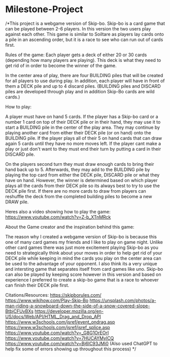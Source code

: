 # Milestone-Project
/*This project is a webgame version of Skip-bo. Skip-bo is a card game that can be played between 2-6 players. 
In this version the two users play against each other. 
This game is similar to Soiltare as players lay cards onto a pile in an ascending order, but it is a race to see who can run out of cards first.

Rules of the game: 
Each player gets a deck of either 20 or 30 cards (depending how many players are playing). This deck is what they need to get rid of in order to become the winner of the game. 

In the center area of play, there are four BUILDING piles that will be created for all players to use during play. In addition, each player will have in front of them a DECK pile and up to 4 discard piles. (BUILDING piles and DISCARD piles are developed through play and in addition Skip-Bo cards are wild cards.)

How to play:

A player must have on hand 5 cards. If the player has a Skip-bo card or a number 1 card on top of their DECK pile or in their hand, they may use it to start a BUILDING pile in the center of the play area. They may continue by playing another card from either their DECK pile (or on hand) onto the BUILDING pile. If the player plays all of their 5 on hand cards that can draw again 5 cards until they have no more moves left. If the player cant make a play or just don't want to they must end their turn by putting a card in their DISCARD pile. 

On the players second turn they must draw enough cards to bring their hand back up to 5. Afterwards, they may add to the BUILDING pile by playing the top card from either the DECK pile, DISCARD pile or what they have on hand. However, the winner is determined based on which player plays all the cards from their DECK pile so its always best to try to use the DECK pile first. If there are no more cards to draw from players can reshuffle the deck from the completed building piles to become a new DRAW pile. 

Heres also a video showing how to play the game: https://www.youtube.com/watch?v=Z-b_XTnMRck

About the Game creator and the inspiration behind this game:

The reason why I created a webgame version of Skip-bo is because this one of many card games my friends and I like to play on game night. Unlike other card games there was just more excitement playing Skip-bo as you need to strategically think about your moves in order to help get rid of your DECK pile while keeping in mind the cards you play on the center area can be used to the advantage of your opponent. I also think its a very unique and intersting game that separates itself from card games like uno. Skip-bo can also be played by keeping score however in this version and based on experience I preferred to create a skip-bo game that is a race to whoever can finish their DECK pile first. 

Citations/Resources:
https://skipborules.com/
https://www.wikihow.com/Play-Skip-Bo
https://unsplash.com/photos/a-man-riding-a-snowboard-down-the-side-of-a-snow-covered-slope-BtbjCFUvBXs
https://developer.mozilla.org/en-US/docs/Web/API/HTML_Drag_and_Drop_API
https://www.w3schools.com/jsref/event_ondrag.asp
https://www.w3schools.com/jsref/jsref_splice.asp
https://www.youtube.com/watch?v=_G8G1OrEOrI
https://www.youtube.com/watch?v=7HUCAYMylCQ
https://www.youtube.com/watch?v=Bj6lC93JMi0 
(Also used ChatGPT to help fix some of errors showing up throughout this process)
*/
